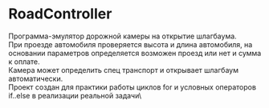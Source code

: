 # RoadController
Программа-эмулятор дорожной камеры на открытие шлагбаума.\
При проезде автомобиля проверяется высота и длина автомобиля, на основании параметров определяется возможен проезд или нет и сумма к оплате.\
Камера может определить спец транспорт и открывает шлагбаум автоматически.\
Проект создан для практики работы циклов for и условных операторов if..else в реализации реальной задачи\

